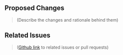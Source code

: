 ## Proposed Changes

> (Describe the changes and rationale behind them)

## Related Issues

> ([Github link](https://help.github.com/articles/autolinked-references-and-urls/) to related issues or pull requests)
